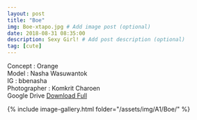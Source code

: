 ```yaml
---
layout: post
title: "Boe"
img: Boe-xtapo.jpg # Add image post (optional)
date: 2018-08-31 08:35:00
description: Sexy Girl! # Add post description (optional)
tag: [cute]
---
```

Concept : Orange  
Model : Nasha Wasuwantok  
IG : bbenasha  
Photographer : Komkrit Charoen  
Google Drive [Download Full](http://gestyy.com/e0GwxU)

{% include image-gallery.html folder="/assets/img/A1/Boe/" %}

